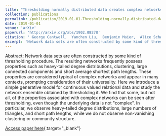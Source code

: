 ```yaml
---
title: "Thresholding normally distributed data creates complex networks"
collection: publications
permalink: /publication/2019-01-01-Thresholding-normally-distributed-data-creates-complex-networks
date: 2019-01-01
venue: 'arXiv'
paperurl: 'http://arxiv.org/abs/1902.08278'
citation: ' George Cantwell,  Yanchen Liu,  Benjamin Maier,  Alice Schwarze,  Carlos Serv{\&apos;{a}}n,  Jordan Snyder,  Guillaume St-Onge, &quot;Thresholding normally distributed data creates complex networks.&quot; arXiv, 2019.'
excerpt: 'Network data sets are often constructed by some kind of thresholding procedure. The resulting networks frequently possess properties such as heavy-tailed degree distributions, clustering, large connected components and short average shortest path lengths. These properties are considered typical of complex networks and appear in many contexts, prompting consideration of their universality. Here we introduce a simple generative model for continuous valued relational data and study the network ensemble obtained by thresholding it. We find that some, but not all, of the properties associated with complex networks can be seen after thresholding, even though the underlying data is not &quot;complex&quot;. In particular, we observe heavy-tailed degree distributions, large numbers of triangles, and short path lengths, while we do not observe non-vanishing clustering or community structure.'
---
```

Abstract: Network data sets are often constructed by some kind of thresholding procedure. The resulting networks frequently possess properties such as heavy-tailed degree distributions, clustering, large connected components and short average shortest path lengths. These properties are considered typical of complex networks and appear in many contexts, prompting consideration of their universality. Here we introduce a simple generative model for continuous valued relational data and study the network ensemble obtained by thresholding it. We find that some, but not all, of the properties associated with complex networks can be seen after thresholding, even though the underlying data is not &quot;complex&quot;. In particular, we observe heavy-tailed degree distributions, large numbers of triangles, and short path lengths, while we do not observe non-vanishing clustering or community structure.

[Access paper here](http://arxiv.org/abs/1902.08278){:target="_blank"}
